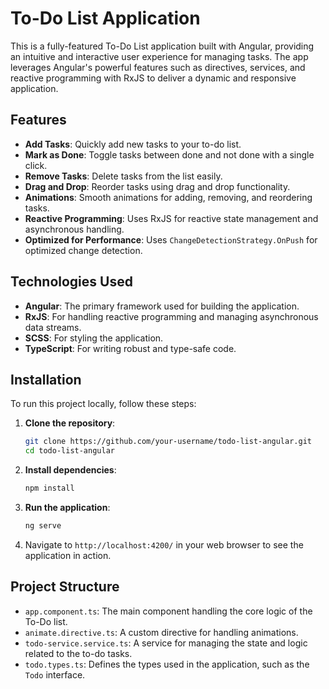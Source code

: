 # To-Do List Application

This is a fully-featured To-Do List application built with Angular, providing an intuitive and interactive user experience for managing tasks. The app leverages Angular's powerful features such as directives, services, and reactive programming with RxJS to deliver a dynamic and responsive application.

## Features

- **Add Tasks**: Quickly add new tasks to your to-do list.
- **Mark as Done**: Toggle tasks between done and not done with a single click.
- **Remove Tasks**: Delete tasks from the list easily.
- **Drag and Drop**: Reorder tasks using drag and drop functionality.
- **Animations**: Smooth animations for adding, removing, and reordering tasks.
- **Reactive Programming**: Uses RxJS for reactive state management and asynchronous handling.
- **Optimized for Performance**: Uses `ChangeDetectionStrategy.OnPush` for optimized change detection.

## Technologies Used

- **Angular**: The primary framework used for building the application.
- **RxJS**: For handling reactive programming and managing asynchronous data streams.
- **SCSS**: For styling the application.
- **TypeScript**: For writing robust and type-safe code.

## Installation

To run this project locally, follow these steps:

1. **Clone the repository**:
    ```bash
    git clone https://github.com/your-username/todo-list-angular.git
    cd todo-list-angular
    ```

2. **Install dependencies**:
    ```bash
    npm install
    ```

3. **Run the application**:
    ```bash
    ng serve
    ```

4. Navigate to `http://localhost:4200/` in your web browser to see the application in action.

## Project Structure

- `app.component.ts`: The main component handling the core logic of the To-Do list.
- `animate.directive.ts`: A custom directive for handling animations.
- `todo-service.service.ts`: A service for managing the state and logic related to the to-do tasks.
- `todo.types.ts`: Defines the types used in the application, such as the `Todo` interface.
